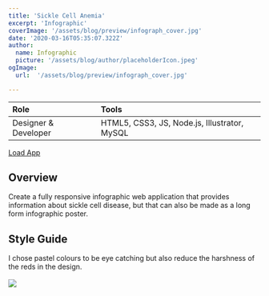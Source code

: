 ```yaml
---
title: 'Sickle Cell Anemia'
excerpt: 'Infographic'
coverImage: '/assets/blog/preview/infograph_cover.jpg'
date: '2020-03-16T05:35:07.322Z'
author:
  name: Infographic
  picture: '/assets/blog/author/placeholderIcon.jpeg'
ogImage:
  url:  '/assets/blog/preview/infograph_cover.jpg'

---
```


| Role   | Tools    | 
| :----- | :------- |
| Designer & Developer  &nbsp;| HTML5, CSS3, JS, Node.js, Illustrator, MySQL |

[Load App](https://sickle-cell-infographic.herokuapp.com/) 

## Overview

Create a fully responsive infographic web application that provides information about sickle cell disease, but that can also be made as a long form infographic poster. 

## Style Guide

I chose pastel colours to be eye catching but also reduce the harshness of the reds in the design. 
<br></br>
<img src="/assets/blog/project-content/infograph_styleguide.jpg" onerror="this.onerror=null; this.src='/assets/blog/project-content/infograph_styleguide.jpg'">
<br>


